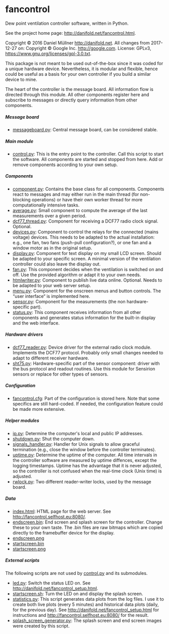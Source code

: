 # fancontrol

Dew point ventilation controller software, written in Python.

See the project home page: http://danifold.net/fancontrol.html.

Copyright © 2016 Daniel Müllner <http://danifold.net>.
All changes from 2017-12-27 on: Copyright © Google Inc. <http://google.com>.
License: GPLv3, https://www.gnu.org/licenses/gpl-3.0.txt.

This package is not meant to be used out-of-the-box since it was coded for a unique hardware device. Nevertheless, it is modular and flexible, hence could be useful as a basis for your own controller if you build a similar device to mine.

The heart of the controller is the message board. All information flow is directed through this module. All other components register here and subscribe to messages or directly query information from other components.

##### Message board
* [messageboard.py](messageboard.py): Central message board, can be considered stable.

##### Main module
* [control.py](control.py): This is the entry point to the controller. Call this script to start the software. All components are started and stopped from here. Add or remove components according to your own setup.

##### Components
* [component.py](component.py): Contains the base class for all components. Components react to messages and may either run in the main thread (for non-blocking operations) or have their own worker thread for more computationally intensive tasks.
* [average.py](average.py): Small component to compute the average of the last measurements over a given period.
* [dcf77_thread.py](dcf77_thread.py): Component for receiving a DCF77 radio clock signal. Optional.
* [devices.py](devices.py): Component to control the relays for the connected (mains voltage) devices. This needs to be adapted to the actual installation: e.g., one fan, two fans (push-pull configuration?), or one fan and a window motor as in the original setup.
* [display.py](display.py): Component for text display on my small LCD screen. Should be adapted to your specific screen. A minimal version of the ventilation controller could also leave the display out.
* [fan.py](fan.py): This component decides when the ventilation is switched on and off. Use the provided algorithm or adapt it to your own needs.
* [htmlwriter.py](htmlwriter.py): Component to publish live data online. Optional. Needs to be adapted to your web server setup.
* [menu.py](menu.py): Component for the onscreen menus and button controls. The “user interface“ is implemented here.
* [sensor.py](sensor.py): Component for the measurements (the non hardware-specific part).
* [status.py](status.py): This component receives information from all other components and generates status information for the built-in display and the web interface.

##### Hardware drivers
* [dcf77_reader.py](dcf77_reader.py): Device driver for the external radio clock module. Implements the DCF77 protocol. Probably only small changes needed to adapt to different receiver hardware.
* [sht75.py](sht75.py): Hardware-specific part of the sensor component: driver with the bus protocol and readout routines. Use this module for Sensirion sensors or replace for other types of sensors.

##### Configuration
* [fancontrol.cfg](fancontrol.cfg): Part of the configuration is stored here. Note that some specifics are still hard-coded. If needed, the configuration feature could be made more extensive.

##### Helper modules
* [ip.py](ip.py): Determine the computer's local and public IP addresses.
* [shutdown.py](shutdown.py): Shut the computer down.
* [signals_handler.py](signals_handler.py): Handler for Unix signals to allow graceful termination (e.g., close the window before the controller terminates).
* [uptime.py](uptime.py): Determine the uptime of the computer. All time intervals in the controller software are measured by uptime diffences, except the logging timestamps. Uptime has the advantage that it is never adjusted, so the controller is not confused when the real-time clock (Unix time) is adjusted.
* [rwlock.py](rwlock.py): Two different reader-writer locks, used by the message board.

##### Data
* [index.html](index.html): HTML page for the web server. See http://fancontrol.selfhost.eu:8080/.
* [endscreen.bin](endscreen.bin): End screen and splash screen for the controller. Change these to your own taste. The .bin files are raw bitmaps which are copied directly to the framebuffer device for the display.
* [endscreen.png](endscreen.png)
* [startscreen.bin](startscreen.bin)
* [startscreen.png](startscreen.png)

##### External scripts
The following scripts are not used by [control.py](control.py) and its submodules.
* [led.py](led.py): Switch the status LED on. See http://danifold.net/fancontrol_setup.html.
* [startscreen.sh](startscreen.sh): Turn the LED on and display the splash screen.
* [statistics.py](statistics.py): This script generates data plots from the log files. I use it to create both live plots (every 5 minutes) and historical data plots (daily, for the previous day). See http://danifold.net/fancontrol_setup.html for instructions and http://fancontrol.selfhost.eu:8080/ for the result.
* [splash_screen_generator.py](splash_screen_generator.py): The splash screen and end screen images were created by this script.
